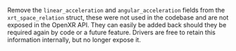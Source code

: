 Remove the `linear_acceleration` and `angular_acceleration` fields from the
`xrt_space_relation` struct, these were not used in the codebase and are not
exposed in the OpenXR API. They can easily be added back should they be
required again by code or a future feature. Drivers are free to retain this
information internally, but no longer expose it.
